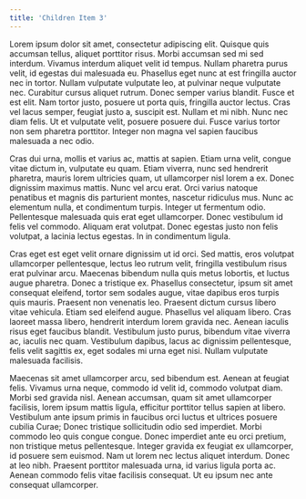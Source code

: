 ```yaml
---
title: 'Children Item 3'
---
```


Lorem ipsum dolor sit amet, consectetur adipiscing elit. Quisque quis accumsan tellus, aliquet porttitor risus. Morbi accumsan sed mi sed interdum. Vivamus interdum aliquet velit id tempus. Nullam pharetra purus velit, id egestas dui malesuada eu. Phasellus eget nunc at est fringilla auctor nec in tortor. Nullam vulputate vulputate leo, at pulvinar neque vulputate nec. Curabitur cursus aliquet rutrum. Donec semper varius blandit. Fusce et est elit. Nam tortor justo, posuere ut porta quis, fringilla auctor lectus. Cras vel lacus semper, feugiat justo a, suscipit est. Nullam et mi nibh. Nunc nec diam felis. Ut et vulputate velit, posuere posuere dui. Fusce varius tortor non sem pharetra porttitor. Integer non magna vel sapien faucibus malesuada a nec odio.

Cras dui urna, mollis et varius ac, mattis at sapien. Etiam urna velit, congue vitae dictum in, vulputate eu quam. Etiam viverra, nunc sed hendrerit pharetra, mauris lorem ultricies quam, ut ullamcorper nisl lorem a ex. Donec dignissim maximus mattis. Nunc vel arcu erat. Orci varius natoque penatibus et magnis dis parturient montes, nascetur ridiculus mus. Nunc ac elementum nulla, et condimentum turpis. Integer ut fermentum odio. Pellentesque malesuada quis erat eget ullamcorper. Donec vestibulum id felis vel commodo. Aliquam erat volutpat. Donec egestas justo non felis volutpat, a lacinia lectus egestas. In in condimentum ligula.

Cras eget est eget velit ornare dignissim ut id orci. Sed mattis, eros volutpat ullamcorper pellentesque, lectus leo rutrum velit, fringilla vestibulum risus erat pulvinar arcu. Maecenas bibendum nulla quis metus lobortis, et luctus augue pharetra. Donec a tristique ex. Phasellus consectetur, ipsum sit amet consequat eleifend, tortor sem sodales augue, vitae dapibus eros turpis quis mauris. Praesent non venenatis leo. Praesent dictum cursus libero vitae vehicula. Etiam sed eleifend augue. Phasellus vel aliquam libero. Cras laoreet massa libero, hendrerit interdum lorem gravida nec. Aenean iaculis risus eget faucibus blandit. Vestibulum justo purus, bibendum vitae viverra ac, iaculis nec quam. Vestibulum dapibus, lacus ac dignissim pellentesque, felis velit sagittis ex, eget sodales mi urna eget nisi. Nullam vulputate malesuada facilisis.

Maecenas sit amet ullamcorper arcu, sed bibendum est. Aenean at feugiat felis. Vivamus urna neque, commodo id velit id, commodo volutpat diam. Morbi sed gravida nisl. Aenean accumsan, quam sit amet ullamcorper facilisis, lorem ipsum mattis ligula, efficitur porttitor tellus sapien at libero. Vestibulum ante ipsum primis in faucibus orci luctus et ultrices posuere cubilia Curae; Donec tristique sollicitudin odio sed imperdiet. Morbi commodo leo quis congue congue. Donec imperdiet ante eu orci pretium, non tristique metus pellentesque. Integer gravida ex feugiat ex ullamcorper, id posuere sem euismod. Nam ut lorem nec lectus aliquet interdum. Donec at leo nibh. Praesent porttitor malesuada urna, id varius ligula porta ac. Aenean commodo felis vitae facilisis consequat. Ut eu ipsum nec ante consequat ullamcorper.